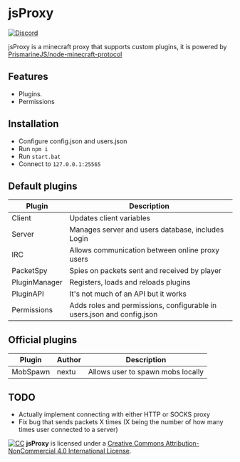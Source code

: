 # jsProxy

[![Discord](https://camo.githubusercontent.com/17c914de92d32b7b329dc3af356087944549480570a5dcf10ac10af8310f05d3/68747470733a2f2f696d672e736869656c64732e696f2f62616467652f636861742d6f6e253230646973636f72642d627269676874677265656e2e737667)](https://discord.gg/s7K6EKfrdH)

jsProxy is a minecraft proxy that supports custom plugins,
it is powered by [PrismarineJS/node-minecraft-protocol](https://github.com/PrismarineJS/node-minecraft-protocol)

## Features
- Plugins.
- Permissions

## Installation
- Configure config.json and users.json
- Run `npm i`
- Run `start.bat`
- Connect to `127.0.0.1:25565`

## Default plugins
| Plugin | Description |
| ------ | ------ |
| Client | Updates client variables |
| Server | Manages server and users database, includes Login  |
| IRC | Allows communication between online proxy users |
| PacketSpy | Spies on packets sent and received by player |
| PluginManager | Registers, loads and reloads plugins |
| PluginAPI | It's not much of an API but it works |
| Permissions | Adds roles and permissions, configurable in users.json and config.json |

## Official plugins
| Plugin | Author | Description |
| ------ | ------ | ----------- |
| MobSpawn | nextu | Allows user to spawn mobs locally |

## TODO
- Actually implement connecting with either HTTP or SOCKS proxy
- Fix bug that sends packets X times (X being the number of how many times user connected to a server)

[![CC](https://camo.githubusercontent.com/11b9a412da4f93e847989b8255d8b77d92aecf51741005da3e6e3b8c2b79b219/68747470733a2f2f692e6372656174697665636f6d6d6f6e732e6f72672f6c2f62792d6e632f342e302f38387833312e706e67)](https://creativecommons.org/licenses/by-nc/4.0/)
**jsProxy** is licensed under a [Creative Commons Attribution-NonCommercial 4.0 International License](https://creativecommons.org/licenses/by-nc/4.0/).
